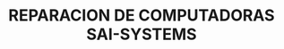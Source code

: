 ---
title: "REPARACION DE COMPUTADORAS SAI-SYSTEMS"
url: /san-andres-cholula/reparacion-de-computadoras-sai-systems/
shop: ordenador
---